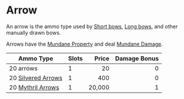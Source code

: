 # Arrow

An arrow is the ammo type used by [Short bows](../Ranged%20Weapons/Light%20Bow.md), [Long bows](../Ranged%20Weapons/Heavy%20Bow.md), and other manually drawn bows.

Arrows have the [Mundane Property](../../../Material%20Properties/Mundane%20Property.md) and deal [Mundane Damage](../../../../Damage%20Types/Mundane%20Damage.md).

| Ammo Type                                                                   | Slots |  Price | Damage Bonus |
| --------------------------------------------------------------------------- | ----- | -----: | -----------: |
| 20 arrows                                                                   | 1     |     20 |            0 |
| 20 [Silvered Arrows](../../../Material%20Properties/Silvered%20Property.md) | 1     |    400 |            0 |
| 20 [Mythril Arrows](../../../Material%20Properties/Mythril%20Property.md)   | 1     | 20,000 |            1 |
